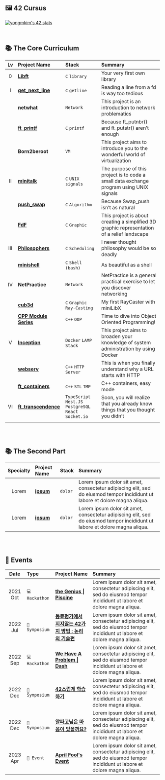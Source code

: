 ## 🖼️ 42 Cursus
<!--
[![yongmkim's 42 stats](https://badge42.vercel.app/api/v2/cl38txogk004909l100cr3o0d/stats?cursusId=9&coalitionId=piscine)](https://profile.intra.42.fr/users/yongmkim)
-->
<!--
[![yongmkim's 42 stats](https://badge42.vercel.app/api/v2/cl38txogk004909l100cr3o0d/stats?cursusId=21&coalitionId=86)](https://profile.intra.42.fr/users/yongmkim)
-->
[![yongmkim's 42 stats](https://badge.mediaplus.ma/darkblue/yongmkim?1337Badge=off&UM6P=off)](https://profile.intra.42.fr/users/yongmkim)

<br/>

## 📚 The Core Curriculum
<!--
|| **[pipex](https://github.com/ecole42-yoma/pipex)** | [![yongmkim's 42 pipex Score](https://badge42.vercel.app/api/v2/cl38txogk004909l100cr3o0d/project/2496548)](https://github.com/ecole42-yoma/pipex) | `C` `pipe` |  |
|| **[fract-ol](https://github.com/ecole42-yoma/fract-ol)** | [![yongmkim's 42 fract-ol Score](https://badge42.vercel.app/api/v2/cl38txogk004909l100cr3o0d/project/2496226)](https://github.com/ecole42-yoma/fract-ol) | `C` `Graphic` |  |
|| **[so-long](https://github.com/ecole42-yoma/so-long)** | [![yongmkim's 42 so_long Score](https://badge42.vercel.app/api/v2/cl38txogk004909l100cr3o0d/project/2542702)](https://github.com/ecole42-yoma/so-long) | `C` `Graphic` |  |
-->

| Lv | Project Name  |  Stack  |  Summary  |
|:---:|:---|:---|:---|
| 0 | **[Libft](https://github.com/ecole42-yoma/Libft)** | `C` `library` | Your very first own library |
| I | **[get_next_line](https://github.com/ecole42-yoma/get_next_line)** | `C` `getline` | Reading a line from a fd is way too tedious |
| | **netwhat** | `Network` | This project is an introduction to network problematics |
| | **[ft_printf](https://github.com/ecole42-yoma/ft_printf)** | `C` `printf` | Because ft_putnbr() and ft_putstr() aren’t enough |
| | **Born2beroot** | `VM` | This project aims to introduce you to the wonderful world of virtualization |
| II | **[minitalk](https://github.com/ecole42-yoma/minitalk)** | `C` `UNIX signals` | The purpose of this project is to code a small data exchange program using UNIX signals |
| | **[push_swap](https://github.com/ecole42-yoma/push_swap)** | `C` `Algorithm` | Because Swap_push isn’t as natural |
| | **[FdF](https://github.com/ecole42-yoma/FdF)** | `C` `Graphic` | This project is about creating a simplified 3D graphic representation of a relief landscape |
| III | **[Philosophers](https://github.com/ecole42-yoma/Philosophers)** | `C` `Scheduling` | I never thought philosophy would be so deadly |
| | **[minishell](https://github.com/ecole42-yoma/minishell)** | `C` `Shell (bash)` | As beautiful as a shell |
| IV | **NetPractice** | `Network` | NetPractice is a general practical exercise to let you discover networking |
| | **[cub3d](https://github.com/ecole42-yoma/cub3d)** | `C` `Graphic` `Ray-Casting` | My first RayCaster with miniLibX |
| | **[CPP Module Series](https://github.com/ecole42-yoma/CPP-Module)** | `C++` `OOP` | Time to dive into Object Oriented Programming! |
| V | **[Inception](https://github.com/ecole42-yoma/Inception)** | `Docker` `LAMP Stack` | This project aims to broaden your knowledge of system administration by using Docker |
| | **[webserv](https://github.com/ecole42-yoma/webserv)** | `C++` `HTTP Server` | This is when you finally understand why a URL starts with HTTP |
| | **[ft_containers](https://github.com/ecole42-yoma/ft_containers)** | `C++` `STL` `TMP` | C++ containers, easy mode |
| VI | **[ft_transcendence](https://github.com/ecole42-yoma/ft_transcendence)** | `TypeScript` `Nest.JS` `PostgreSQL` <br> `React` `Socket.io` | Soon, you will realize that you already know things that you thought you didn’t |
||  |  |  |  |

<br><br>

## 📚 The Second Part
|  Specialty  |  Project Name  |  Stack  |  Summary  |
|:---:|:---|:---|:---|
| Lorem | **[ipsum]()** | `dolor` |Lorem ipsum dolor sit amet, consectetur adipiscing elit, sed do eiusmod tempor incididunt ut labore et dolore magna aliqua. |
| Lorem | **[ipsum]()** | `dolor` |Lorem ipsum dolor sit amet, consectetur adipiscing elit, sed do eiusmod tempor incididunt ut labore et dolore magna aliqua. |

<br><br>
## 🎁 Events
|  Date  |  Type  |  Project Name  |  Summary  |
|:---:|:---|:---|:---|
|  2021 Oct |  `💻 Hackathon`  |  **[the Genius \| Piscine](https://github.com/ecole42-yoma/2021_42_hackathon_the_Genius_Piscine)**  |  Lorem ipsum dolor sit amet, consectetur adipiscing elit, sed do eiusmod tempor incididunt ut labore et dolore magna aliqua.  |
|  2022 Jul |  `🎤 Symposium`  |  **[동료평가에서 지지않는 42가지 방법 : 논리의 기술편](https://www.canva.com/design/DAFGMwf84HU/0ZR5gKkJZm2r9BEK4HEPcw/edit?utm_content=DAFGMwf84HU&utm_campaign=designshare&utm_medium=link2&utm_source=sharebutton)**  |  Lorem ipsum dolor sit amet, consectetur adipiscing elit, sed do eiusmod tempor incididunt ut labore et dolore magna aliqua.  |
|  2022 Sep |  `💻 Hackathon`  |  **[We Have A Problem \| Dash](https://github.com/ecole42-yoma/2022_42_hackathon_We_have_a_problem_dash)** |  Lorem ipsum dolor sit amet, consectetur adipiscing elit, sed do eiusmod tempor incididunt ut labore et dolore magna aliqua.  |
|  2022 Dec |  `🎤 Symposium` |  **[42스럽게 학습하기](https://www.canva.com/design/DAFTxYG2DFk/oljHiRTezFfQZwPSL6HKTA/edit?utm_content=DAFTxYG2DFk&utm_campaign=designshare&utm_medium=link2&utm_source=sharebutton)**  |  Lorem ipsum dolor sit amet, consectetur adipiscing elit, sed do eiusmod tempor incididunt ut labore et dolore magna aliqua.  |
|  2022 Dec |  `🎤 Symposium`  |  **[알파고님은 마음이 있을까요?](https://www.canva.com/design/DAFTzdRZaUo/uKueLFuOsaUq4k-rTcpABQ/edit?utm_content=DAFTzdRZaUo&utm_campaign=designshare&utm_medium=link2&utm_source=sharebutton)**  |  Lorem ipsum dolor sit amet, consectetur adipiscing elit, sed do eiusmod tempor incididunt ut labore et dolore magna aliqua.  |
|  2023 Apr |  `🎁 Event`  |  **[April Fool's Event](https://github.com/ecole42-yoma/2023_42_event_April_Fools_Day)** |  Lorem ipsum dolor sit amet, consectetur adipiscing elit, sed do eiusmod tempor incididunt ut labore et dolore magna aliqua.  |

<!--
| type |  |  |  |  |
-->

<!--
[canva](https://www.canva.com/design/DAFGMwf84HU/0ZR5gKkJZm2r9BEK4HEPcw/view?utm_content=DAFGMwf84HU&utm_campaign=designshare&utm_medium=link2&utm_source=sharebutton)
-->

